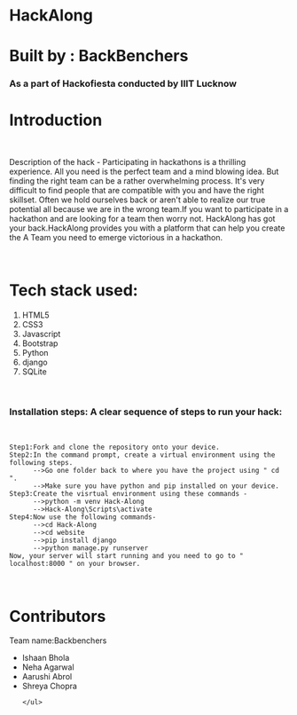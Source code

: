 # HackAlong
# Built by : BackBenchers 
<h3>As a part of Hackofiesta conducted by IIIT Lucknow</h3>

<h1>Introduction</h1>  <BR>
    
Description of the hack - Participating in hackathons is a thrilling experience. All you need is the perfect team and a mind blowing idea. 
But finding the right team can be a rather overwhelming process. It's very difficult to find people that are compatible with you and have the right skillset. 
Often we hold ourselves back or aren't able to realize our true potential all because we are in the wrong team.If you want to participate in a hackathon and are looking for a team then worry not. HackAlong has got your back.HackAlong provides you with a platform that can help you create the A Team you need to emerge victorious in a hackathon.


<BR>
    <h1>Tech stack used:</h1>
        <ol>
            <li>HTML5</li>
            <li>CSS3</li>
            <li>Javascript</li>
            <li>Bootstrap</li>
             <li>Python</li>
            <li>django</li>
            <li>SQLite</li>
        
   </ol>
   <BR>

<h3>Installation steps: A clear sequence of steps to run your hack:</h3><BR>
    
    Step1:Fork and clone the repository onto your device.
    Step2:In the command prompt, create a virtual environment using the following steps.
          -->Go one folder back to where you have the project using " cd ".
          -->Make sure you have python and pip installed on your device.
    Step3:Create the visrtual environment using these commands - 
          -->python -m venv Hack-Along
          -->Hack-Along\Scripts\activate
    Step4:Now use the following commands-
          -->cd Hack-Along
          -->cd website
          -->pip install django
          -->python manage.py runserver
    Now, your server will start running and you need to go to " localhost:8000 " on your browser.
    
<BR>
    <h1>Contributors</h1>
    Team name:Backbenchers
    <ul>
         <li>Ishaan Bhola</li>
         <li>Neha Agarwal</li>
         <li>Aarushi Abrol</li>
         <li>Shreya Chopra</li>
      
    </ul>
            



